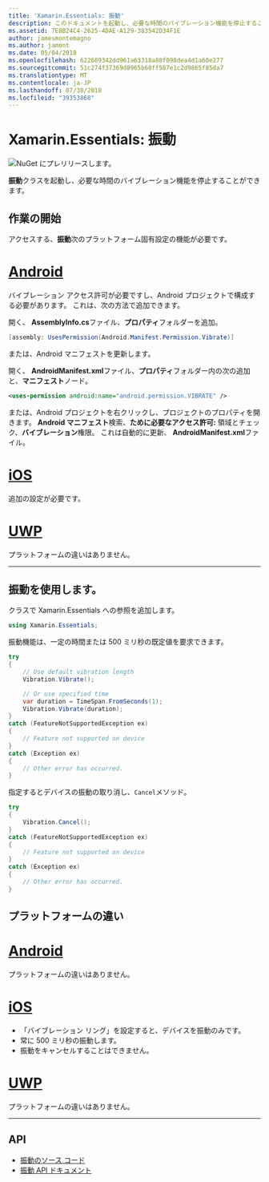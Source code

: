 ```yaml
---
title: 'Xamarin.Essentials: 振動'
description: このドキュメントを起動し、必要な時間のバイブレーション機能を停止することができる Xamarin.Essentials の振動クラスについて説明します。
ms.assetid: 7E8B24C4-2625-4DAE-A129-383542D34F1E
author: jamesmontemagno
ms.author: jamont
ms.date: 05/04/2018
ms.openlocfilehash: 622689342dd961a63318a88f098dea4d1a60e277
ms.sourcegitcommit: 51c274f37369d8965b68ff587e1c2d9865f85da7
ms.translationtype: MT
ms.contentlocale: ja-JP
ms.lasthandoff: 07/30/2018
ms.locfileid: "39353868"
---
```

# <a name="xamarinessentials-vibration"></a>Xamarin.Essentials: 振動

![NuGet にプレリリースします。](~/media/shared/pre-release.png)

**振動**クラスを起動し、必要な時間のバイブレーション機能を停止することができます。

## <a name="getting-started"></a>作業の開始

アクセスする、**振動**次のプラットフォーム固有設定の機能が必要です。

# <a name="androidtabandroid"></a>[Android](#tab/android)

バイブレーション アクセス許可が必要ですし、Android プロジェクトで構成する必要があります。 これは、次の方法で追加できます。

開く、 **AssemblyInfo.cs**ファイル、**プロパティ**フォルダーを追加。

```csharp
[assembly: UsesPermission(Android.Manifest.Permission.Vibrate)]
```

または、Android マニフェストを更新します。

開く、 **AndroidManifest.xml**ファイル、**プロパティ**フォルダー内の次の追加と、**マニフェスト**ノード。

```xml
<uses-permission android:name="android.permission.VIBRATE" />
```

または、Android プロジェクトを右クリックし、プロジェクトのプロパティを開きます。 **Android マニフェスト**検索、**ために必要なアクセス許可:** 領域とチェック、**バイブレーション**権限。 これは自動的に更新、 **AndroidManifest.xml**ファイル。

# <a name="iostabios"></a>[iOS](#tab/ios)

追加の設定が必要です。

# <a name="uwptabuwp"></a>[UWP](#tab/uwp)

プラットフォームの違いはありません。

-----

## <a name="using-vibration"></a>振動を使用します。

クラスで Xamarin.Essentials への参照を追加します。

```csharp
using Xamarin.Essentials;
```

振動機能は、一定の時間または 500 ミリ秒の既定値を要求できます。

```csharp
try
{
    // Use default vibration length
    Vibration.Vibrate();

    // Or use specified time
    var duration = TimeSpan.FromSeconds(1);
    Vibration.Vibrate(duration);
}
catch (FeatureNotSupportedException ex)
{
    // Feature not supported on device
}
catch (Exception ex)
{
    // Other error has occurred.
}
```

指定するとデバイスの振動の取り消し、`Cancel`メソッド。

```csharp
try
{
    Vibration.Cancel();
}
catch (FeatureNotSupportedException ex)
{
    // Feature not supported on device
}
catch (Exception ex)
{
    // Other error has occurred.
}
```

## <a name="platform-differences"></a>プラットフォームの違い

# <a name="androidtabandroid"></a>[Android](#tab/android)

プラットフォームの違いはありません。

# <a name="iostabios"></a>[iOS](#tab/ios)

* 「バイブレーション リング」を設定すると、デバイスを振動のみです。
* 常に 500 ミリ秒の振動します。
* 振動をキャンセルすることはできません。

# <a name="uwptabuwp"></a>[UWP](#tab/uwp)

プラットフォームの違いはありません。

-----

## <a name="api"></a>API

- [振動のソース コード](https://github.com/xamarin/Essentials/tree/master/Xamarin.Essentials/Vibration)
- [振動 API ドキュメント](xref:Xamarin.Essentials.Vibration)
